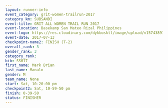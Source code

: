 ```yaml
---
layout: runner-info 
event_category: grit-women-trailrun-2017 
category_km: SUBSANDI 
event-title: GRIT ALL WOMEN TRAIL RUN 2017 
event-location: Basekamp San Mateo Rizal Philippines 
event-logo: https://res.cloudinary.com/dykbosktl/image/upload/v1574389137/Logo/a04c0-grit-logo_yxzsau.png 
event-date: 2017-07-13 
checkpoint-name2: FINISH (T-2) 
overall_rank: 3
gender_rank: 3
category_rank: 
bib: SS017
first_name: Mark Brian
last_name: Manalo
gender: M
team_name: None
start: Sat, 10-20-00 pm
checkpoint2: Sat, 10-59-50 pm
finish: 0-39-50
status: FINISHER
---
```

